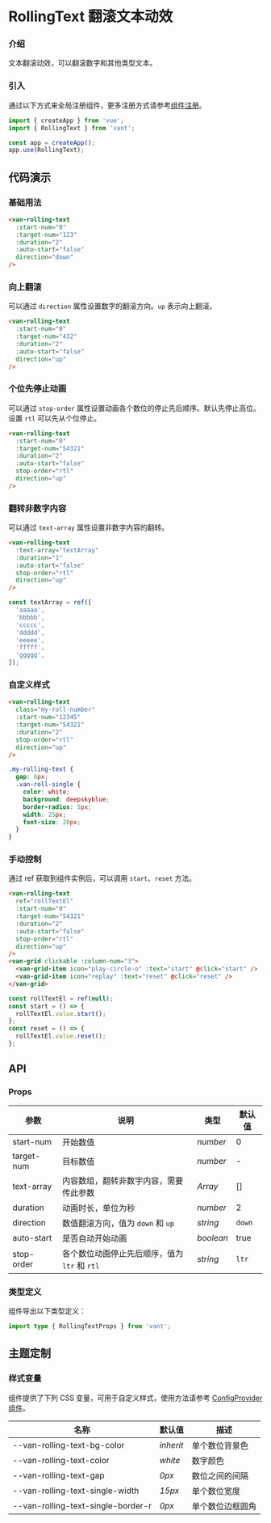 # RollingText 翻滚文本动效

### 介绍

文本翻滚动效，可以翻滚数字和其他类型文本。

### 引入

通过以下方式来全局注册组件，更多注册方式请参考[组件注册](#/zh-CN/advanced-usage#zu-jian-zhu-ce)。

```js
import { createApp } from 'vue';
import { RollingText } from 'vant';

const app = createApp();
app.use(RollingText);
```

## 代码演示

### 基础用法

```html
<van-rolling-text
  :start-num="0"
  :target-num="123"
  :duration="2"
  :auto-start="false"
  direction="down"
/>
```

### 向上翻滚

可以通过 `direction` 属性设置数字的翻滚方向。`up` 表示向上翻滚。

```html
<van-rolling-text
  :start-num="0"
  :target-num="432"
  :duration="2"
  :auto-start="false"
  direction="up"
/>
```

### 个位先停止动画

可以通过 `stop-order` 属性设置动画各个数位的停止先后顺序。默认先停止高位。设置 `rtl` 可以先从个位停止。

```html
<van-rolling-text
  :start-num="0"
  :target-num="54321"
  :duration="2"
  :auto-start="false"
  stop-order="rtl"
  direction="up"
/>
```

### 翻转非数字内容

可以通过 `text-array` 属性设置非数字内容的翻转。

```html
<van-rolling-text
  :text-array="textArray"
  :duration="1"
  :auto-start="false"
  stop-order="rtl"
  direction="up"
/>
```

```javascript
const textArray = ref([
  'aaaaa',
  'bbbbb',
  'ccccc',
  'ddddd',
  'eeeee',
  'fffff',
  'ggggg',
]);
```

### 自定义样式

```html
<van-rolling-text
  class="my-roll-number"
  :start-num="12345"
  :target-num="54321"
  :duration="2"
  stop-order="rtl"
  direction="up"
/>
```

```css
.my-rolling-text {
  gap: 6px;
  .van-roll-single {
    color: white;
    background: deepskyblue;
    border-radius: 5px;
    width: 25px;
    font-size: 20px;
  }
}
```

### 手动控制

通过 ref 获取到组件实例后，可以调用 `start`、`reset` 方法。

```html
<van-rolling-text
  ref="rollTextEl"
  :start-num="0"
  :target-num="54321"
  :duration="2"
  :auto-start="false"
  stop-order="rtl"
  direction="up"
/>
<van-grid clickable :column-num="3">
  <van-grid-item icon="play-circle-o" :text="start" @click="start" />
  <van-grid-item icon="replay" :text="reset" @click="reset" />
</van-grid>
```

```javascript
const rollTextEl = ref(null);
const start = () => {
  rollTextEl.value.start();
};
const reset = () => {
  rollTextEl.value.reset();
};
```

## API

### Props

| 参数 | 说明 | 类型 | 默认值 |
| --- | --- | --- | --- |
| start-num | 开始数值 | _number_ | 0 |
| target-num | 目标数值 | _number_ | - |
| text-array | 内容数组，翻转非数字内容，需要传此参数 | _Array_ | [] |
| duration | 动画时长，单位为秒 | _number_ | 2 |
| direction | 数值翻滚方向，值为 `down` 和 `up` | _string_ | `down` |
| auto-start | 是否自动开始动画 | _boolean_ | true |
| stop-order | 各个数位动画停止先后顺序，值为 `ltr` 和 `rtl` | _string_ | `ltr` |

### 类型定义

组件导出以下类型定义：

```ts
import type { RollingTextProps } from 'vant';
```

## 主题定制

### 样式变量

组件提供了下列 CSS 变量，可用于自定义样式，使用方法请参考 [ConfigProvider 组件](#/zh-CN/config-provider)。

| 名称                               | 默认值    | 描述             |
| ---------------------------------- | --------- | ---------------- |
| --van-rolling-text-bg-color        | _inherit_ | 单个数位背景色   |
| --van-rolling-text-color           | _white_   | 数字颜色         |
| --van-rolling-text-gap             | _0px_     | 数位之间的间隔   |
| --van-rolling-text-single-width    | _15px_    | 单个数位宽度     |
| --van-rolling-text-single-border-r | _0px_     | 单个数位边框圆角 |
